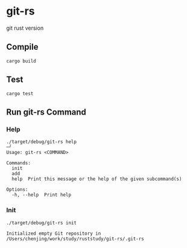 # git-rs
git rust version

## Compile

```
cargo build
```

## Test

```
cargo test
```

## Run git-rs Command
### Help
```
./target/debug/git-rs help                                                                                                                                                   ─╯
Usage: git-rs <COMMAND>

Commands:
  init
  add
  help  Print this message or the help of the given subcommand(s)

Options:
  -h, --help  Print help
```

### Init

```
./target/debug/git-rs init  

Initialized empty Git repository in /Users/chenjing/work/study/ruststudy/git-rs/.git-rs
```
